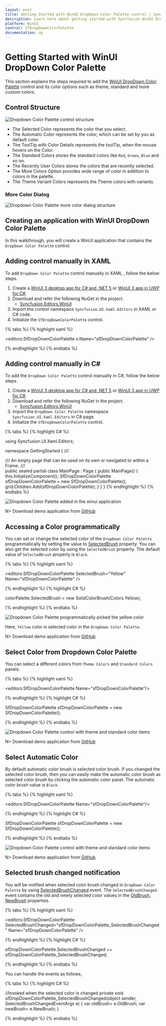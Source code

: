 ```yaml
---
layout: post
title: Getting Started with WinUI DropDown Color Palette control | Syncfusion
description: Learn here about getting started with Syncfusion WinUI DropDown Color Palette(SfColorPalette) control and more.
platform: WinUI
control: SfDropDownColorPalette
documentation: ug
---
```


# Getting Started with WinUI DropDown Color Palette

This section explains the steps required to add the [WinUI DropDown Color Palette](https://www.syncfusion.com/winui-controls/dropdown-color-palette) control and its color options such as theme, standard and more custom colors.

## Control Structure

![Dropdown Color Palette control structure](Getting-Started_images/Control_Structure_GS.png)

* The Selected Color represents the color that you select.
* The Automatic Color represents the color, which can be set by you as default color.
* The ToolTip with Color Details represents the toolTip, when the mouse hovers on the Color.
* The Standard Colors stores the standard colors like `Red`, `Green`, `Blue` and so on.
* The Recently User Colors stores the colors that are recently selected.
* The More Colors Option provides wide range of color in addition to colors in the palette.
* The Theme Variant Colors represents the Theme colors with variants.

### More Color Dialog

![Dropdown Color Palette more color dialog structure](Getting-Started_images/MoreColorControl_Structure_GS.jpg)

## Creating an application with WinUI DropDown Color Palette

In this walkthrough, you will create a WinUI application that contains the `DropDown Color Palette` control.

## Adding control manually in XAML

To add `DropDown Color Palette` control manually in XAML , follow the below steps.

1. Create a [WinUI 3 desktop app for C# and .NET 5](https://docs.microsoft.com/en-us/windows/apps/winui/winui3/get-started-winui3-for-desktop) or [WinUI 3 app in UWP for C#](https://docs.microsoft.com/en-us/windows/apps/winui/winui3/get-started-winui3-for-uwp).
2. Download and refer the following NuGet in the project.
    * [Syncfusion.Editors.WinUI](https://www.nuget.org/packages/Syncfusion.Editors.WinUI)
3. Import the control namespace `Syncfusion.UI.Xaml.Editors` in XAML or C# code.
4. Initialize the `SfDropDownColorPalette` control.

{% tabs %}
{% highlight xaml %}

<Page
    x:Class="GettingStarted.MainPage"
    xmlns="http://schemas.microsoft.com/winfx/2006/xaml/presentation"
    xmlns:x="http://schemas.microsoft.com/winfx/2006/xaml"
    xmlns:local="using:GettingStarted"
    xmlns:d="http://schemas.microsoft.com/expression/blend/2008"
    xmlns:mc="http://schemas.openxmlformats.org/markup-compatibility/2006"
    xmlns:editors="using:Syncfusion.UI.Xaml.Editors"
    mc:Ignorable="d"
    Background="{ThemeResource ApplicationPageBackgroundThemeBrush}">
    <Grid x:Name="grid">
    <editors:SfDropDownColorPalette x:Name="sfDropDownColorPalette" />
    </Grid>
</Page>

{% endhighlight %}
{% endtabs %}

## Adding control manually in C#

To add the `DropDown Color Palette` control manually in C#, follow the below steps.

1. Create a [WinUI 3 desktop app for C# and .NET 5](https://docs.microsoft.com/en-us/windows/apps/winui/winui3/get-started-winui3-for-desktop) or [WinUI 3 app in UWP for C#](https://docs.microsoft.com/en-us/windows/apps/winui/winui3/get-started-winui3-for-uwp).
2. Download and refer the following NuGet in the project.
    * [Syncfusion.Editors.WinUI](https://www.nuget.org/packages/Syncfusion.Editors.WinUI)
3. Import the `DropDown Color Palette` namespace `Syncfusion.UI.Xaml.Editors` in C# page.
4. Initialize the `SfDropDownColorPalette` control.

{% tabs %}
{% highlight C# %}

using Syncfusion.UI.Xaml.Editors;

namespace GettingStarted
{
    /// <summary>
    /// An empty page that can be used on its own or navigated to within a Frame.
    /// </summary>
    public sealed partial class MainPage : Page
    {
        public MainPage()
        {
            this.InitializeComponent();
            SfDropDownColorPalette sfDropDownColorPalette = new SfDropDownColorPalette();
            grid.Children.Add(sfDropDownColorPalette);
        }
    }
}
{% endhighlight %}
{% endtabs %}

![Dropdown Color Palette added in the winui application](Getting-Started_images/controladded.png)

N> Download demo application from [GitHub](https://github.com/SyncfusionExamples/syncfusion-winui-colorpalette-examples/blob/master/Samples/DropDown_ColorPalette)

## Accessing a Color programmatically

You can set or change the selected color of the `DropDown Color Palette` programmatically by setting the value to [SelectedBrush](https://help.syncfusion.com/cr/winUI/Syncfusion.UI.Xaml.Editors.SfDropDownColorPalette.html#Syncfusion_UI_Xaml_Editors_SfDropDownColorPalette_SelectedBrush) property. You can also get the selected color by using the `SelectedBrush` property. The default value of `SelectedBrush` property is `Black`.

{% tabs %}
{% highlight xaml %}

<editors:SfDropDownColorPalette SelectedBrush="Yellow"
                                Name="sfDropDownColorPalette" />

{% endhighlight %}
{% highlight C# %}

colorPalette.SelectedBrush = new SolidColorBrush(Colors.Yellow);

{% endhighlight %}
{% endtabs %}

![Dropdown Color Palette programmatically picked the yellow color](Getting-Started_images/Colorprogrammatically.png)

Here, `Yellow` color is selected color in the `DropDown Color Palette`.

N> Download demo application from [GitHub](https://github.com/SyncfusionExamples/syncfusion-winui-colorpalette-examples/blob/master/Samples/DropDown_ColorPalette)

## Select Color from Dropdown Color Palette

You can select a different colors from `Theme Colors` and `Standard Colors` panels.

{% tabs %}
{% highlight xaml %}

<editors:SfDropDownColorPalette Name="sfDropDownColorPalette"/>

{% endhighlight %}
{% highlight C# %}

SfDropDownColorPalette sfDropDownColorPalette =  new SfDropDownColorPalette();

{% endhighlight %}
{% endtabs %}

![Dropdown Color Palette control with theme and standard color items](Getting-Started_images/ThemeColorPanel.png)

N> Download demo application from [GitHub](https://github.com/SyncfusionExamples/syncfusion-winui-colorpalette-examples/blob/master/Samples/DropDown_ColorPalette)

## Select Automatic Color

By default automatic color brush is selected color brush. If you changed the selected color brush, then you can easily make the automatic color brush as selected color brush by clicking the automatic color panel. The automatic color brush value is `Black`.

{% tabs %}
{% highlight xaml %}

<editors:SfDropDownColorPalette Name="sfDropDownColorPalette"/>

{% endhighlight %}
{% highlight C# %}

SfDropDownColorPalette sfDropDownColorPalette =  new SfDropDownColorPalette();

{% endhighlight %}
{% endtabs %}

![Dropdown Color Palette control with theme and standard color items](Getting-Started_images/automatic_color.png)

N> Download demo application from [GitHub](https://github.com/SyncfusionExamples/syncfusion-winui-colorpalette-examples/blob/master/Samples/DropDown_ColorPalette)

## Selected brush changed notification

You will be notified when selected color brush changed in `DropDown Color Palette` by using [SelectedBrushChanged](https://help.syncfusion.com/cr/winUI/Syncfusion.UI.Xaml.Editors.SfDropDownColorPalette.html#Syncfusion_UI_Xaml_Editors_SfDropDownColorPalette_SelectedBrushChanged) event. The `SelectedBrushChanged` event contains the old and newly selected color values in the [OldBrush](https://help.syncfusion.com/cr/winUI/Syncfusion.UI.Xaml.Editors.SelectedBrushChangedEventArgs.html#Syncfusion_UI_Xaml_Editors_SelectedBrushChangedEventArgs_OldBrush), [NewBrush](https://help.syncfusion.com/cr/winUI/Syncfusion.UI.Xaml.Editors.SelectedBrushChangedEventArgs.html#Syncfusion_UI_Xaml_Editors_SelectedBrushChangedEventArgs_NewBrush) properties.

{% tabs %}
{% highlight xaml %}

<editors:SfDropDownColorPalette SelectedBrushChanged="sfDropDownColorPalette_SelectedBrushChanged"
                                Name="sfDropDownColorPalette" />

{% endhighlight %}
{% highlight C# %}

sfDropDownColorPalette.SelectedBrushChanged += sfDropDownColorPalette_SelectedBrushChanged;

{% endhighlight %}
{% endtabs %}

You can handle the events as follows,

{% tabs %}
{% highlight C# %}

//Invoked when the selected color is changed
private void sfDropDownColorPalette_SelectedBrushChanged(object sender, SelectedBrushChangedEventArgs e) {
    var oldBrush= e.OldBrush;
    var newBrush= e.NewBrush;
}

{% endhighlight %}
{% endtabs %}

